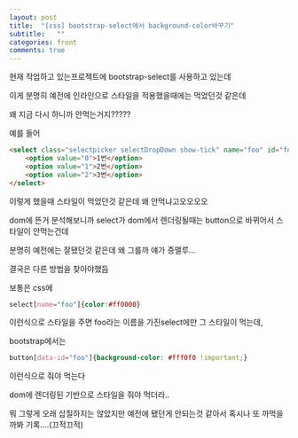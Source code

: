 ```yaml
---
layout: post
title:  "[css] bootstrap-select에서 background-color바꾸기"
subtitle:   ""
categories: front 
comments: true
---
```




현재 작업하고 있는프로젝트에 bootstrap-select를 사용하고 있는데

이게 분명히 예전에 인라인으로 스타일을 적용했을때에는 먹었던것 같은데

왜 지금 다시 하니까 안먹는거지?????

예를 들어

~~~html
<select class="selectpicker selectDropDown show-tick" name="foo" id="foo" v-model="foo" style="background-color:#ff0000">
	<option value="0">1번</option>
	<option value="1">2번</option>
	<option value="2">3번</option>
</select>
~~~



이렇게 했을때 스타일이 먹었던것 같은데 왜 안먹냐고오오오오

dom에 뜬거 분석해보니까 select가 dom에서 렌더링될때는 button으로 바뀌어서 스타일이 안먹는건데

분명히 예전에는 잘됐던것 같은데 왜 그를까 얘가 증맬루...



결국은 다른 방법을 찾아야했듬

보통은 css에 

~~~css
select[name="foo"]{color:#ff0000}
~~~

이런식으로 스타일을 주면 foo라는 이름을 가진select에만 그 스타일이 먹는데,

bootstrap에서는 

```css
button[data-id="foo"]{background-color: #fff0f0 !important;}
```

이런식으로 줘야 먹는다

dom에 렌더링된 기반으로 스타일을 줘야 먹더라..



뭐 그렇게 오래 삽질하지는 않았지만 예전에 됐던게 안되는것 같아서 혹시나 또 까먹을까봐 기록....(끄적끄적)

